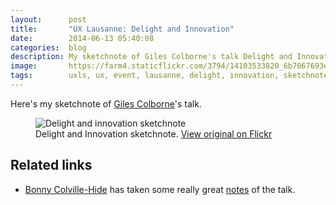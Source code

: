 ```yaml
---
layout:      post
title:       "UX Lausanne: Delight and Innovation"
date:        2014-06-13 05:40:08
categories:  blog
description: My sketchnote of Giles Colborne's talk Delight and Innovation
image:       https://farm4.staticflickr.com/3794/14103533820_6b7067693e_z.jpg
tags:        uxls, ux, event, lausanne, delight, innovation, sketchnote
---
```


Here's my sketchnote of [Giles Colborne](https://twitter.com/gilescolborne)'s talk.

<figure>
  <img src="https://farm4.staticflickr.com/3837/14224367428_e503c1c557_z.jpg" alt="Delight and innovation sketchnote">
  <figcaption>
    Delight and Innovation sketchnote. <a href="https://www.flickr.com/photos/alienlebarge/14224367428/">View original on Flickr</a>
  </figcaption>
</figure>

## Related links

- [Bonny Colville-Hide](https://twitter.com/almostexact) has taken some really great [notes](http://rockpooldigitalux.tumblr.com/post/86496010801/designing-for-delight-giles-colborne-ux) of the talk.
